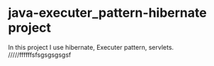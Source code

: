 # java-executer_pattern-hibernate project
In this project I use hibernate, Executer pattern, servlets. /////ffffffsfsgsgsgsgsf
